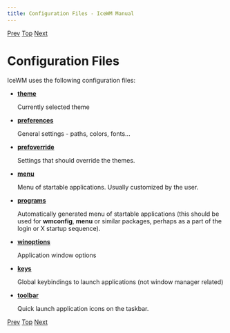 ```yaml
---
title: Configuration Files - IceWM Manual
---
```


[Prev](icewm-7.html) [Top](icewm-toc.html) [Next](icewm-9.html)

Configuration Files
===================

IceWM uses the following configuration files:

- **[theme](https://ice-wm.org/man/icewm-theme.html)**

  Currently selected theme

- **[preferences](https://ice-wm.org/man/icewm-preferences.html)**

  General settings - paths, colors, fonts...

- **[prefoverride](https://ice-wm.org/man/icewm-prefoverride.html)**

  Settings that should override the themes.

- **[menu](https://ice-wm.org/man/icewm-menu.html)**

  Menu of startable applications. Usually customized by the user.

- **[programs](https://ice-wm.org/man/icewm-programs.html)**

  Automatically generated menu of startable applications (this should be used for **wmconfig**, **menu** or similar packages, perhaps as a part of the login or X startup sequence).

- **[winoptions](https://ice-wm.org/man/icewm-winoptions.html)**

  Application window options

- **[keys](https://ice-wm.org/man/icewm-keys.html)**

  Global keybindings to launch applications (not window manager related)

- **[toolbar](https://ice-wm.org/man/icewm-toolbar.html)**

  Quick launch application icons on the taskbar.

[Prev](icewm-7.html) [Top](icewm-toc.html) [Next](icewm-9.html)
